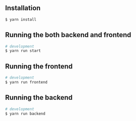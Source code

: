 ## Installation

```bash
$ yarn install
```

## Running the both backend and frontend

```bash
# development
$ yarn run start

```

## Running the frontend

```bash
# development
$ yarn run frontend

```

## Running the backend

```bash
# development
$ yarn run backend

```

